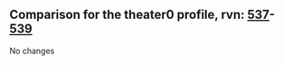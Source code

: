## Comparison for the theater0 profile, rvn: [537](https://github.com/PRO100KatYT/FortniteProfileRevisions/tree/main/profiles/theater0/537%20theater0.json)-[539](https://github.com/PRO100KatYT/FortniteProfileRevisions/tree/main/profiles/theater0/539%20theater0.json)

No changes
